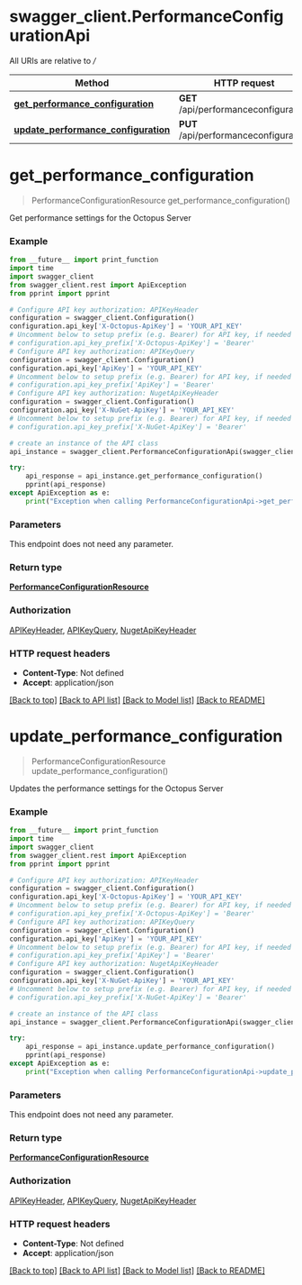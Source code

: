# swagger_client.PerformanceConfigurationApi

All URIs are relative to */*

Method | HTTP request | Description
------------- | ------------- | -------------
[**get_performance_configuration**](PerformanceConfigurationApi.md#get_performance_configuration) | **GET** /api/performanceconfiguration | 
[**update_performance_configuration**](PerformanceConfigurationApi.md#update_performance_configuration) | **PUT** /api/performanceconfiguration | 

# **get_performance_configuration**
> PerformanceConfigurationResource get_performance_configuration()



Get performance settings for the Octopus Server

### Example
```python
from __future__ import print_function
import time
import swagger_client
from swagger_client.rest import ApiException
from pprint import pprint

# Configure API key authorization: APIKeyHeader
configuration = swagger_client.Configuration()
configuration.api_key['X-Octopus-ApiKey'] = 'YOUR_API_KEY'
# Uncomment below to setup prefix (e.g. Bearer) for API key, if needed
# configuration.api_key_prefix['X-Octopus-ApiKey'] = 'Bearer'
# Configure API key authorization: APIKeyQuery
configuration = swagger_client.Configuration()
configuration.api_key['ApiKey'] = 'YOUR_API_KEY'
# Uncomment below to setup prefix (e.g. Bearer) for API key, if needed
# configuration.api_key_prefix['ApiKey'] = 'Bearer'
# Configure API key authorization: NugetApiKeyHeader
configuration = swagger_client.Configuration()
configuration.api_key['X-NuGet-ApiKey'] = 'YOUR_API_KEY'
# Uncomment below to setup prefix (e.g. Bearer) for API key, if needed
# configuration.api_key_prefix['X-NuGet-ApiKey'] = 'Bearer'

# create an instance of the API class
api_instance = swagger_client.PerformanceConfigurationApi(swagger_client.ApiClient(configuration))

try:
    api_response = api_instance.get_performance_configuration()
    pprint(api_response)
except ApiException as e:
    print("Exception when calling PerformanceConfigurationApi->get_performance_configuration: %s\n" % e)
```

### Parameters
This endpoint does not need any parameter.

### Return type

[**PerformanceConfigurationResource**](PerformanceConfigurationResource.md)

### Authorization

[APIKeyHeader](../README.md#APIKeyHeader), [APIKeyQuery](../README.md#APIKeyQuery), [NugetApiKeyHeader](../README.md#NugetApiKeyHeader)

### HTTP request headers

 - **Content-Type**: Not defined
 - **Accept**: application/json

[[Back to top]](#) [[Back to API list]](../README.md#documentation-for-api-endpoints) [[Back to Model list]](../README.md#documentation-for-models) [[Back to README]](../README.md)

# **update_performance_configuration**
> PerformanceConfigurationResource update_performance_configuration()



Updates the performance settings for the Octopus Server

### Example
```python
from __future__ import print_function
import time
import swagger_client
from swagger_client.rest import ApiException
from pprint import pprint

# Configure API key authorization: APIKeyHeader
configuration = swagger_client.Configuration()
configuration.api_key['X-Octopus-ApiKey'] = 'YOUR_API_KEY'
# Uncomment below to setup prefix (e.g. Bearer) for API key, if needed
# configuration.api_key_prefix['X-Octopus-ApiKey'] = 'Bearer'
# Configure API key authorization: APIKeyQuery
configuration = swagger_client.Configuration()
configuration.api_key['ApiKey'] = 'YOUR_API_KEY'
# Uncomment below to setup prefix (e.g. Bearer) for API key, if needed
# configuration.api_key_prefix['ApiKey'] = 'Bearer'
# Configure API key authorization: NugetApiKeyHeader
configuration = swagger_client.Configuration()
configuration.api_key['X-NuGet-ApiKey'] = 'YOUR_API_KEY'
# Uncomment below to setup prefix (e.g. Bearer) for API key, if needed
# configuration.api_key_prefix['X-NuGet-ApiKey'] = 'Bearer'

# create an instance of the API class
api_instance = swagger_client.PerformanceConfigurationApi(swagger_client.ApiClient(configuration))

try:
    api_response = api_instance.update_performance_configuration()
    pprint(api_response)
except ApiException as e:
    print("Exception when calling PerformanceConfigurationApi->update_performance_configuration: %s\n" % e)
```

### Parameters
This endpoint does not need any parameter.

### Return type

[**PerformanceConfigurationResource**](PerformanceConfigurationResource.md)

### Authorization

[APIKeyHeader](../README.md#APIKeyHeader), [APIKeyQuery](../README.md#APIKeyQuery), [NugetApiKeyHeader](../README.md#NugetApiKeyHeader)

### HTTP request headers

 - **Content-Type**: Not defined
 - **Accept**: application/json

[[Back to top]](#) [[Back to API list]](../README.md#documentation-for-api-endpoints) [[Back to Model list]](../README.md#documentation-for-models) [[Back to README]](../README.md)

